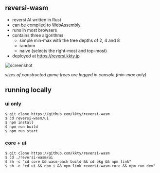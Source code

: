 ## reversi-wasm

- reversi AI written in Rust
- can be compiled to WebAssembly
- runs in most browsers
- contains three algorithms
  - simple min-max with the tree depths of 2, 4 and 8
  - random
  - naive (selects the right-most and top-most)
- deployed at https://reversi.kkty.jp

![screenshot](https://user-images.githubusercontent.com/23012087/60339994-512d6200-99e5-11e9-83f1-caa682b2b827.gif)

*sizes of constructed game trees are logged in console (min-max only)*

## running locally

### ui only

```console
$ git clone https://github.com/kkty/reversi-wasm
$ cd reversi-wasm/ui
$ npm install
$ npm run build
$ npm run start
```

### core + ui

```console
$ git clone https://github.com/kkty/reversi-wasm
$ cd ./reversi-wasm/ui
$ sh -c "cd core && wasm-pack build && cd pkg && npm link"
$ sh -c "cd ui && npm i && npm link reversi-wasm-core && npm run dev"
```
